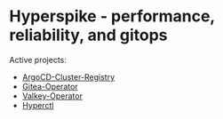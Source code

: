 # Hyperspike - performance, reliability, and gitops

Active projects:

  - [ArgoCD-Cluster-Registry](https://github.com/hyperspike/argocd-cluster-register)
  - [Gitea-Operator](https://github.com/hyperspike/gitea-operator)
  - [Valkey-Operator](https://github.com/hyperspike/valkey-operator)
  - [Hyperctl](https://github.com/hyperspike/hyperctl)
